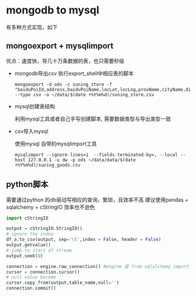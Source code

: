# mongodb to mysql
有多种方式实现，如下
##  mongoexport + mysqlimport
 优点：速度快，导几十万条数据的表，也只需要秒级
- mongodb导出csv
    执行export_shell中相应表的脚本
    ```
    mongoexport -d ods -c suning_store -f "baiduPoiId,address,baiduPoiName,locLat,locLng,provName,cityName,districtName,crawl_time" --type csv -o ~/data/$(date +%Y%m%d)/suning_store.csv
    ```
- mysql创建表结构
    
    利用mysql工具或者自己手写创建脚本, 需要数据类型与导出类型一致


- csv导入mysql
    
    使用mysql 自带的mysqlimport工具
    ```
    mysqlimport --ignore-lines=1  --fields-terminated-by=, --local --host 127.0.0.1 -u dw -p ods ~/data/data/$(date +%Y%m%d)/suning_goods.csv
    ```
 
 ## python脚本
 
 需要通过python 的db驱动写相应的查询，繁琐，且效率不高
 建议使用pandas + sqlalchemy + cStringIO
 效率也不逊色
 ```python
import cStringIO
 
output = cStringIO.StringIO()
# ignore the index
df_a.to_csv(output, sep='\t',index = False, header = False)
output.getvalue()
# jump to start of stream
output.seek(0)
 
connection = engine.raw_connection() #engine 是 from sqlalchemy import create_engine
cursor = connection.cursor()
# null value become ''
cursor.copy_from(output,table_name,null='')
connection.commit()
```
 
 
 
 
 
 
 
 
